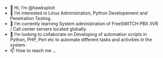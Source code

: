 - 👋 Hi, I’m @hawksploit
- 👀 I’m interested in Linux Administration, Python Developement and Penetration Testing.
- 🌱 I’m currently learning System administration of FreeSWITCH PBX /IVR / Call center servers located
globally.
- 💞️ I’m looking to collaborate on Developing of automation scripts in Python, PHP, Perl etc to automate
different tasks and activities in the system.
- 📫 How to reach me ...

<!---
hawksploit/hawksploit is a ✨ special ✨ repository because its `README.md` (this file) appears on your GitHub profile.
You can click the Preview link to take a look at your changes.
--->
